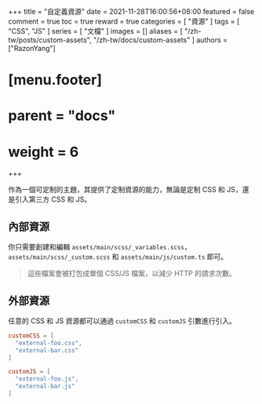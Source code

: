 +++
title = "自定義資源"
date = 2021-11-28T16:00:56+08:00
featured = false
comment = true
toc = true
reward = true
categories = [
  "資源"
]
tags = [
  "CSS",
  "JS"
]
series = [
  "文檔"
]
images = []
aliases = [
  "/zh-tw/posts/custom-assets",
  "/zh-tw/docs/custom-assets"
]
authors = ["RazonYang"]
# [menu.footer]
#   parent = "docs"
#   weight = 6
+++

作為一個可定制的主題，其提供了定制資源的能力，無論是定制 CSS 和 JS，還是引入第三方 CSS 和 JS。

<!--more-->

## 內部資源

你只需要創建和編輯 `assets/main/scss/_variables.scss`，`assets/main/scss/_custom.scss` 和 `assets/main/js/custom.ts` 即可。

> 這些檔案會被打包成單個 CSS/JS 檔案，以減少 HTTP 的請求次數。

## 外部資源

任意的 CSS 和 JS 資源都可以通過 `customCSS` 和 `customJS` 引數進行引入。

```toml
customCSS = [
  "external-foo.css",
  "external-bar.css"
]

customJS = [
  "external-foo.js",
  "external-bar.js"
]
```
